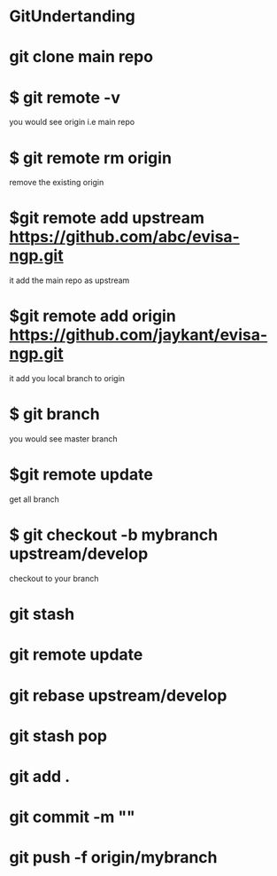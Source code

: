 # GitUndertanding

# git clone main repo

# $ git remote -v
you would see origin i.e main repo

# $ git remote rm origin
remove the existing origin

# $git remote add upstream https://github.com/abc/evisa-ngp.git
it add the main repo as upstream

# $git remote add origin https://github.com/jaykant/evisa-ngp.git
it add you local branch to origin

# $ git branch
you would see master branch


# $git remote update
get all branch 


# $ git checkout -b mybranch upstream/develop
checkout to your branch


######
# git stash
# git remote update
# git rebase upstream/develop

# git stash pop
# git add .
# git commit -m ""
# git push -f origin/mybranch
